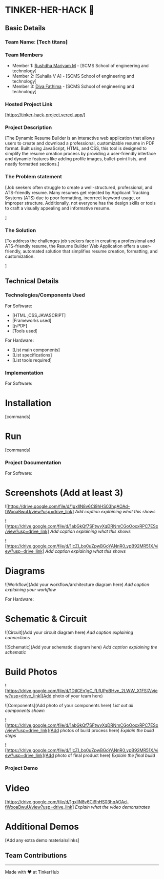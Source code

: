 # TINKER-HER-HACK 🎯


## Basic Details
### Team Name: [Tech titans]


### Team Members
- Member 1: [Rushdha Mariyam M] - [SCMS School of engineering and technology]
- Member 2: [Suhaila V A] - [SCMS School of engineering and technology]
- Member 3: [Diya Fathima] - [SCMS School of engineering and technology]

### Hosted Project Link
[https://tinker-hack-project.vercel.app/]

### Project Description
[The Dynamic Resume Builder is an interactive web application that allows users to create and download a professional, customizable resume in PDF format. Built using JavaScript, HTML, and CSS, this tool is designed to simplify the resume creation process by providing a user-friendly interface and dynamic features like adding profile images, bullet-point lists, and neatly formatted sections.]

### The Problem statement
[Job seekers often struggle to create a well-structured, professional, and ATS-friendly resume. Many resumes get rejected by Applicant Tracking Systems (ATS) due to poor formatting, incorrect keyword usage, or improper structure. Additionally, not everyone has the design skills or tools to craft a visually appealing and informative resume.

]

### The Solution
[To address the challenges job seekers face in creating a professional and ATS-friendly resume, the Resume Builder Web Application offers a user-friendly, automated solution that simplifies resume creation, formatting, and customization.

]

## Technical Details
### Technologies/Components Used
For Software:
- [HTML ,CSS,JAVASCRIPT]
- [Frameworks used]
- [jsPDF]
- [Tools used]

For Hardware:
- [List main components]
- [List specifications]
- [List tools required]

### Implementation
For Software:
# Installation
[commands]

# Run
[commands]

### Project Documentation
For Software:

# Screenshots (Add at least 3)
![https://drive.google.com/file/d/1gxIlN8v6Ci9hHS03hqAOAd-fWxoaBwuU/view?usp=drive_link]
*Add caption explaining what this shows*

![https://drive.google.com/file/d/1abGkQf7SFtwvXqDRNmCGoOoxxRPC7ESo/view?usp=drive_link]
*Add caption explaining what this shows*

![https://drive.google.com/file/d/1IcZI_bo0uZpwBGoYANnR0_ypB92MR51X/view?usp=drive_link]
*Add caption explaining what this shows*

# Diagrams
![Workflow](Add your workflow/architecture diagram here)
*Add caption explaining your workflow*

For Hardware:

# Schematic & Circuit
![Circuit](Add your circuit diagram here)
*Add caption explaining connections*

![Schematic](Add your schematic diagram here)
*Add caption explaining the schematic*

# Build Photos
![https://drive.google.com/file/d/1DtlCEn1gC_fLfUPpBHvn_2LWW_X1FSl7/view?usp=drive_link](Add photo of your team here)


![Components](Add photo of your components here)
*List out all components shown*

![https://drive.google.com/file/d/1abGkQf7SFtwvXqDRNmCGoOoxxRPC7ESo/view?usp=drive_link](Add photos of build process here)
*Explain the build steps*

![https://drive.google.com/file/d/1IcZI_bo0uZpwBGoYANnR0_ypB92MR51X/view?usp=drive_link](Add photo of final product here)
*Explain the final build*

### Project Demo
# Video
[https://drive.google.com/file/d/1gxIlN8v6Ci9hHS03hqAOAd-fWxoaBwuU/view?usp=drive_link]
*Explain what the video demonstrates*

# Additional Demos
[Add any extra demo materials/links]

## Team Contributions
 [Rushdha Mariyam M]: HTML
 [Suhaila V M]: JAVASCRIPT
 [Diya Fathima]: CSS

---
Made with ❤️ at TinkerHub
